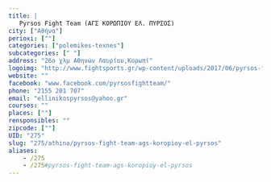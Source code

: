 ```yaml
---
title: |
   Pyrsos Fight Team (ΑΓΣ ΚΟΡΩΠΙΟΥ ΕΛ. ΠΥΡΣΟΣ)
city: ["Αθήνα"]
perioxi: [""]
categories: ["polemikes-texnes"]
subcategories: [" "]
address: "26ο χλμ Αθηνών Λαυρίου,Κορωπί"
logoimg: "http://www.fightsports.gr/wp-content/uploads/2017/06/pyrsos-fight-team-logo.jpg"
website: ""
facebook: "www.facebook.com/pyrsosfightteam/"
phone: "2155 201 707"
email: "ellinikospyrsos@yahoo.gr"
courses: ""
places: [""]
rensponsibles: ""
zipcode: [""]
UID: "275"
slug: "275/athina/pyrsos-fight-team-ags-koropioy-el-pyrsos"
aliases:
    - /275
    - /275#pyrsos-fight-team-ags-koropioy-el-pyrsos
---
```



